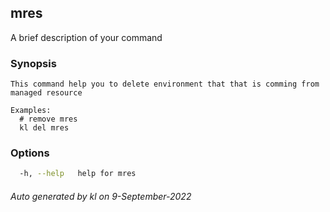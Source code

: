 ## mres

A brief description of your command

### Synopsis

```
This command help you to delete environment that that is comming from managed resource

Examples:
  # remove mres
  kl del mres

```

### Options

```bash
  -h, --help   help for mres
```



###### Auto generated by kl on 9-September-2022
